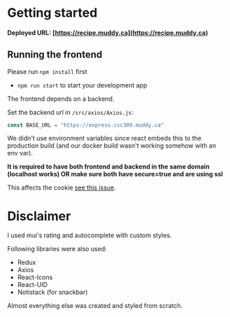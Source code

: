 # Getting started
#### Deployed URL: [https://recipe.muddy.ca](https://recipe.muddy.ca)
## Running the frontend

Please run `npm install` first

* `npm run start` to start your development app

The frontend depends on a backend.

Set the backend url in `/src/axios/Axios.js`: 
```js
const BASE_URL = "https://express.csc309.muddy.ca"
```

We didn't use environment variables since react embeds this to the production build (and our docker build wasn't working somehow with an env var).

**It is required to have both frontend and backend in the same domain (localhost works) OR make sure both have secure=true and are using ssl**

This affects the cookie [see this issue](https://stackoverflow.com/questions/67821709/this-set-cookie-didnt-specify-a-samesite-attribute-and-was-default-to-samesi).

# Disclaimer

I used mui's rating and autocomplete with custom styles.

Following libraries were also used:
* Redux
* Axios
* React-Icons
* React-UID
* Notistack (for snackbar)

Almost everything else was created and styled from scratch.